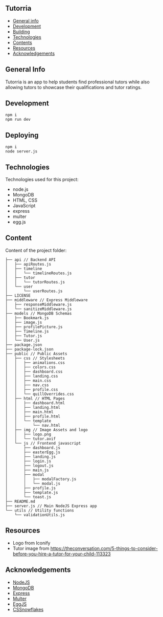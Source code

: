 ## Tutorria

* [General info](#general-info)
* [Development](#development)
* [Building](#building)
* [Technologies](#technologies)
* [Contents](#content)
* [Resources](#resources)
* [Acknowledgements](#acknowledgements)

## General Info
Tutorria is an app to help students find professional tutors while also allowing tutors to showcase their qualifications and tutor ratings.

## Development
```
npm i
npm run dev
```

## Deploying
```
npm i
node server.js
```

## Technologies
Technologies used for this project:
* node.js
* MongoDB
* HTML, CSS
* JavaScript
* express
* multer
* egg.js
	
## Content
Content of the project folder:

```
├── api // Backend API
│   ├── apiRoutes.js
│   ├── timeline
│   │   └── timelineRoutes.js
│   ├── tutor
│   │   └── tutorRoutes.js
│   └── user
│       └── userRoutes.js
├── LICENSE
├── middleware // Express Middleware
│   ├── responseMiddleware.js
│   └── sanitizeMiddleware.js
├── models // MongoDB Schemas
│   ├── Bookmark.js
│   ├── image.js
│   ├── profilePicture.js
│   ├── Timeline.js
│   ├── Tutor.js
│   └── User.js
├── package.json
├── package-lock.json
├── public // Public Assets
│   ├── css // Stylesheets
│   │   ├── animations.css
│   │   ├── colors.css
│   │   ├── dashboard.css
│   │   ├── landing.css
│   │   ├── main.css
│   │   ├── nav.css
│   │   ├── profile.css
│   │   └── quillOverrides.css
│   ├── html // HTML Pages
│   │   ├── dashboard.html
│   │   ├── landing.html
│   │   ├── main.html
│   │   ├── profile.html
│   │   └── template
│   │       └── nav.html
│   ├── img // Image Assets and logo
│   │   ├── logo.png
│   │   └── tutor.avif
│   └── js // Frontend javascript
│       ├── dashboard.js
│       ├── easterEgg.js
│       ├── landing.js
│       ├── login.js
│       ├── logout.js
│       ├── main.js
│       ├── modal
│       │   ├── modalFactory.js
│       │   └── modal.js
│       ├── profile.js
│       ├── template.js
│       └── toast.js
├── README.md
├── server.js // Main NodeJS Express app
└── utils // Utility functions
    └── validationUtils.js
```

## Resources
- Logo from Iconify
- Tutor image from https://theconversation.com/5-things-to-consider-before-you-hire-a-tutor-for-your-child-113323

## Acknowledgements 
- [NodeJS](https://nodejs.org/en/)
- [MongoDB](https://www.mongodb.com/)
- [Express](https://expressjs.com/)
- [Multer](https://www.npmjs.com/package/multer)
- [EggJS](https://github.com/mikeflynn/egg.js)
- [CSSnowflakes](https://pajasevi.github.io/CSSnowflakes/)
